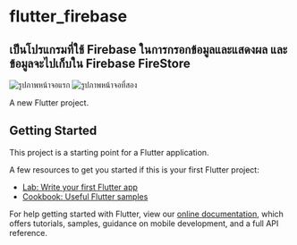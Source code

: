 # flutter_firebase

## เป็นโปรแกรมที่ใช้ Firebase ในการกรอกข้อมูลและแสดงผล และข้อมูลจะไปเก็บใน Firebase FireStore


![รูปภาพหน้าจอแรก](https://i.imgur.com/edWI4WD.png)
![รูปภาพหน้าจอที่สอง](https://i.imgur.com/lhDIi8S.png)



A new Flutter project.

## Getting Started

This project is a starting point for a Flutter application.

A few resources to get you started if this is your first Flutter project:

- [Lab: Write your first Flutter app](https://flutter.dev/docs/get-started/codelab)
- [Cookbook: Useful Flutter samples](https://flutter.dev/docs/cookbook)

For help getting started with Flutter, view our
[online documentation](https://flutter.dev/docs), which offers tutorials,
samples, guidance on mobile development, and a full API reference.
